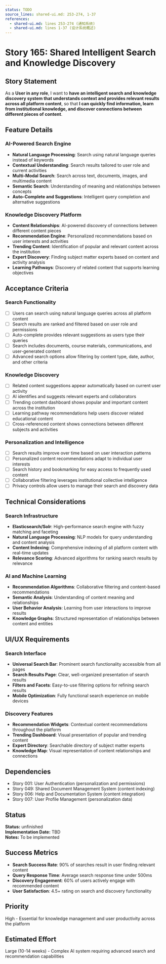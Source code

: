 ```yaml
---
status: TODO
source_lines: shared-ui.md: 253-274, 1-37
references:
  - shared-ui.md: lines 253-274 (通知系统)
  - shared-ui.md: lines 1-37 (设计系统概述)
---
```


# Story 165: Shared Intelligent Search and Knowledge Discovery

## Story Statement
As a **User in any role**, I want to **have an intelligent search and knowledge discovery system that understands context and provides relevant results across all platform content**, so that **I can quickly find information, learn from institutional knowledge, and discover connections between different pieces of content**.

## Feature Details

### AI-Powered Search Engine
- **Natural Language Processing**: Search using natural language queries instead of keywords
- **Contextual Understanding**: Search results tailored to user role and current activities
- **Multi-Modal Search**: Search across text, documents, images, and multimedia content
- **Semantic Search**: Understanding of meaning and relationships between concepts
- **Auto-Complete and Suggestions**: Intelligent query completion and alternative suggestions

### Knowledge Discovery Platform
- **Content Relationships**: AI-powered discovery of connections between different content pieces
- **Recommendation Engine**: Personalized recommendations based on user interests and activities
- **Trending Content**: Identification of popular and relevant content across the institution
- **Expert Discovery**: Finding subject matter experts based on content and activity analysis
- **Learning Pathways**: Discovery of related content that supports learning objectives

## Acceptance Criteria

### Search Functionality
- [ ] Users can search using natural language queries across all platform content
- [ ] Search results are ranked and filtered based on user role and permissions
- [ ] Auto-complete provides relevant suggestions as users type their queries
- [ ] Search includes documents, course materials, communications, and user-generated content
- [ ] Advanced search options allow filtering by content type, date, author, and other criteria

### Knowledge Discovery
- [ ] Related content suggestions appear automatically based on current user activity
- [ ] AI identifies and suggests relevant experts and collaborators
- [ ] Trending content dashboard shows popular and important content across the institution
- [ ] Learning pathway recommendations help users discover related educational content
- [ ] Cross-referenced content shows connections between different subjects and activities

### Personalization and Intelligence
- [ ] Search results improve over time based on user interaction patterns
- [ ] Personalized content recommendations adapt to individual user interests
- [ ] Search history and bookmarking for easy access to frequently used content
- [ ] Collaborative filtering leverages institutional collective intelligence
- [ ] Privacy controls allow users to manage their search and discovery data

## Technical Considerations

### Search Infrastructure
- **Elasticsearch/Solr**: High-performance search engine with fuzzy matching and faceting
- **Natural Language Processing**: NLP models for query understanding and content analysis
- **Content Indexing**: Comprehensive indexing of all platform content with real-time updates
- **Relevance Scoring**: Advanced algorithms for ranking search results by relevance

### AI and Machine Learning
- **Recommendation Algorithms**: Collaborative filtering and content-based recommendations
- **Semantic Analysis**: Understanding of content meaning and relationships
- **User Behavior Analysis**: Learning from user interactions to improve results
- **Knowledge Graphs**: Structured representation of relationships between content and entities

## UI/UX Requirements

### Search Interface
- **Universal Search Bar**: Prominent search functionality accessible from all pages
- **Search Results Page**: Clear, well-organized presentation of search results
- **Filters and Facets**: Easy-to-use filtering options for refining search results
- **Mobile Optimization**: Fully functional search experience on mobile devices

### Discovery Features
- **Recommendation Widgets**: Contextual content recommendations throughout the platform
- **Trending Dashboard**: Visual presentation of popular and trending content
- **Expert Directory**: Searchable directory of subject matter experts
- **Knowledge Map**: Visual representation of content relationships and connections

## Dependencies
- Story 001: User Authentication (personalization and permissions)
- Story 049: Shared Document Management System (content indexing)
- Story 006: Help and Documentation System (content integration)
- Story 007: User Profile Management (personalization data)


## Status
**Status:** unfinished  
**Implementation Date:** TBD  
**Notes:** To be implemented
## Success Metrics
- **Search Success Rate**: 90% of searches result in user finding relevant content
- **Query Response Time**: Average search response time under 500ms
- **Discovery Engagement**: 60% of users actively engage with recommended content
- **User Satisfaction**: 4.5+ rating on search and discovery functionality

## Priority
High - Essential for knowledge management and user productivity across the platform

## Estimated Effort
Large (10-14 weeks) - Complex AI system requiring advanced search and recommendation capabilities